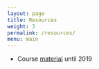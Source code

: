 ```yaml
---
layout: page
title: Resources
weight: 3
permalink: /resources/
menu: main
---
```


* Course [material](/legacy/) until 2019
